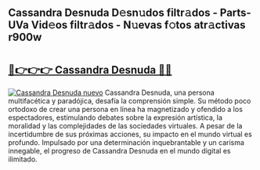 ## Cassandra Desnuda D𝚎sn𝚞dos filtr𝚊dos - Parts-UVa Vid𝚎os filtr𝚊dos - N𝚞evas f𝚘tos atr𝚊ctivas r900w

# <h2><a href="http://mb9c1n8.tromn.icu/?c=Cassandra+Desnuda">🔗👉👉👉 Cassandra Desnuda 🔗🔗</a></h2>

[![Cassandra Desnuda nuevo](https://i.imgur.com/pEAQMta.gif)](http://mb9c1n8.tromn.icu/?c=Cassandra+Desnuda)
Cassandra Desnuda, una persona multifacética y paradójica, desafía la comprensión simple. Su método poco ortodoxo de crear una persona en línea ha magnetizado y ofendido a los espectadores, estimulando debates sobre la expresión artística, la moralidad y las complejidades de las sociedades virtuales. A pesar de la incertidumbre de sus próximas acciones, su impacto en el mundo virtual es profundo. Impulsado por una determinación inquebrantable y un carisma innegable, el progreso de Cassandra Desnuda en el mundo digital es ilimitado.

